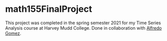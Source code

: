 # math155FinalProject

This project was completed in the spring semester 2021 for my Time Series Analysis course at Harvey Mudd College. 
Done in collaboration with [Alfredo Gomez](https://al-fred-o.github.io/).

